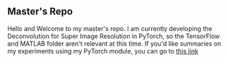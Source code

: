 ## Master's Repo

Hello and Welcome to my master's repo. I am currently developing the Deconvolution for Super Image Resolution in PyTorch,
so the TensorFlow and MATLAB folder aren't relevant at this time. If you'd like summaries on my experiments using my
PyTorch module, you can go to [this link](https://github.com/viibrem/ml_masters_uct/tree/master/PyTorch/Notebooks)